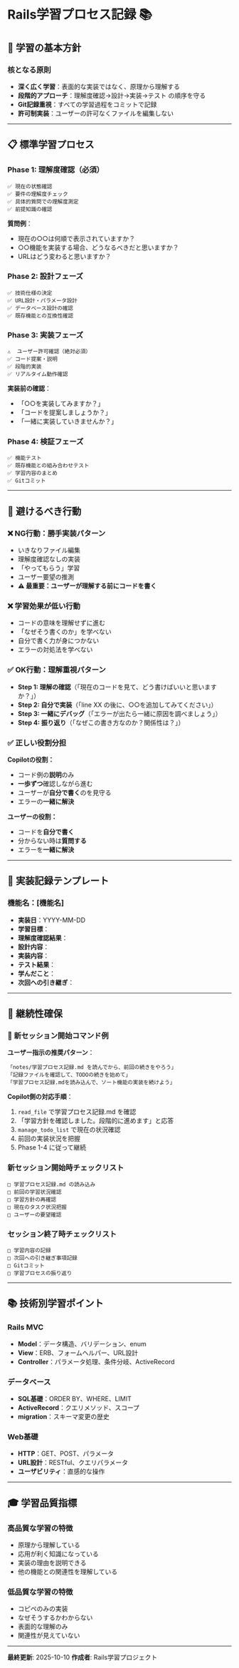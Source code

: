 # Rails学習プロセス記録 📚

## 🎯 学習の基本方針

### 核となる原則
- **深く広く学習**：表面的な実装ではなく、原理から理解する
- **段階的アプローチ**：理解度確認→設計→実装→テスト の順序を守る
- **Git記録重視**：すべての学習過程をコミットで記録
- **許可制実装**：ユーザーの許可なくファイルを編集しない

---

## 📋 標準学習プロセス

### Phase 1: 理解度確認（必須）
```
✅ 現在の状態確認
✅ 要件の理解度チェック
✅ 具体的質問での理解度測定
✅ 前提知識の確認
```

**質問例**：
- 現在の○○は何順で表示されていますか？
- ○○機能を実装する場合、どうなるべきだと思いますか？
- URLはどう変わると思いますか？

### Phase 2: 設計フェーズ
```
✅ 技術仕様の決定
✅ URL設計・パラメータ設計
✅ データベース設計の確認
✅ 既存機能との互換性確認
```

### Phase 3: 実装フェーズ
```
⚠️  ユーザー許可確認（絶対必須）
✅ コード提案・説明
✅ 段階的実装
✅ リアルタイム動作確認
```

**実装前の確認**：
- 「○○を実装してみますか？」
- 「コードを提案しましょうか？」
- 「一緒に実装していきませんか？」

### Phase 4: 検証フェーズ
```
✅ 機能テスト
✅ 既存機能との組み合わせテスト
✅ 学習内容のまとめ
✅ Gitコミット
```

---

## 🚫 避けるべき行動

### ❌ NG行動：勝手実装パターン
- いきなりファイル編集
- 理解度確認なしの実装
- 「やってもらう」学習
- ユーザー要望の推測
- **⚠️ 最重要：ユーザーが理解する前にコードを書く**

### ❌ 学習効果が低い行動
- コードの意味を理解せずに進む
- 「なぜそう書くのか」を学べない
- 自分で書く力が身につかない
- エラーの対処法を学べない

### ✅ OK行動：理解重視パターン
- **Step 1: 理解の確認**（「現在のコードを見て、どう書けばいいと思いますか？」）
- **Step 2: 自分で実装**（「line XX の後に、○○を追加してみてください」）
- **Step 3: 一緒にデバッグ**（「エラーが出たら一緒に原因を調べましょう」）
- **Step 4: 振り返り**（「なぜこの書き方なのか？関係性は？」）

### ✅ 正しい役割分担
**Copilotの役割：**
- コード例の**説明**のみ
- **一歩ずつ**確認しながら進む
- ユーザーが**自分で書く**のを見守る
- エラーの**一緒に解決**

**ユーザーの役割：**
- コードを**自分で書く**
- 分からない時は**質問する**
- エラーを**一緒に解決**

---

## 📝 実装記録テンプレート

### 機能名：[機能名]
- **実装日**：YYYY-MM-DD
- **学習目標**：
- **理解度確認結果**：
- **設計内容**：
- **実装内容**：
- **テスト結果**：
- **学んだこと**：
- **次回への引き継ぎ**：

---

## 🔄 継続性確保

### 🚀 新セッション開始コマンド例

**ユーザー指示の推奨パターン**：
```
「notes/学習プロセス記録.md を読んでから、前回の続きをやろう」
「記録ファイルを確認して、TODOの続きを始めて」
「学習プロセス記録.mdを読み込んで、ソート機能の実装を続けよう」
```

**Copilot側の対応手順**：
1. `read_file` で学習プロセス記録.md を確認
2. 「学習方針を確認しました。段階的に進めます」と応答
3. `manage_todo_list` で現在の状況確認
4. 前回の実装状況を把握
5. Phase 1-4 に従って継続

### 新セッション開始時チェックリスト
```
□ 学習プロセス記録.md の読み込み
□ 前回の学習状況確認
□ 学習方針の再確認
□ 現在のタスク状況把握
□ ユーザーの要望確認
```

### セッション終了時チェックリスト
```
□ 学習内容の記録
□ 次回への引き継ぎ事項記録
□ Gitコミット
□ 学習プロセスの振り返り
```

---

## 📚 技術別学習ポイント

### Rails MVC
- **Model**：データ構造、バリデーション、enum
- **View**：ERB、フォームヘルパー、URL設計
- **Controller**：パラメータ処理、条件分岐、ActiveRecord

### データベース
- **SQL基礎**：ORDER BY、WHERE、LIMIT
- **ActiveRecord**：クエリメソッド、スコープ
- **migration**：スキーマ変更の歴史

### Web基礎
- **HTTP**：GET、POST、パラメータ
- **URL設計**：RESTful、クエリパラメータ
- **ユーザビリティ**：直感的な操作

---

## 🎓 学習品質指標

### 高品質な学習の特徴
- 原理から理解している
- 応用が利く知識になっている
- 実装の理由を説明できる
- 他の機能との関連性を理解している

### 低品質な学習の特徴
- コピペのみの実装
- なぜそうするかわからない
- 表面的な理解のみ
- 関連性が見えていない

---

**最終更新**: 2025-10-10
**作成者**: Rails学習プロジェクト